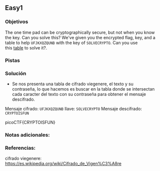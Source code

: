 ## Easy1
### Objetivos 
The one time pad can be cryptographically secure, but not when you know the key. Can you solve this? We've given you the encrypted flag, key, and a table to help `UFJKXQZQUNB` with the key of `SOLVECRYPTO`. Can you use this [table](https://jupiter.challenges.picoctf.org/static/1fd21547c154c678d2dab145c29f1d79/table.txt) to solve it?.

### Pistas

### Solución 

- Se nos presenta una tabla de cifrado viegenere, el texto y su contraseña, lo que hacemos es buscar en la tabla donde se intersectan cada caracter del texto con su contraseña para obtener el mensaje descifrado.

Mensaje cifrado: `UFJKXQZQUNB`
llave: `SOLVECRYPTO`
Mensaje descifrado: `CRYPTOISFUN`

picoCTF{CRYPTOISFUN}

### Notas adicionales:

### Referencias:
cifrado viegenere: https://es.wikipedia.org/wiki/Cifrado_de_Vigen%C3%A8re
